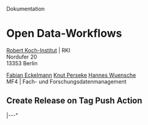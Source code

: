 Dokumentation
# Open Data-Workflows

[Robert Koch-Institut](https://rki.de) | RKI  
Nordufer 20  
13353 Berlin  

[Fabian Eckelmann](https://github.com/eckelmannf)
[Knut Perseke](https://github.com/eckelmannf)
[Hannes Wuensche](https://orcid.org/0000-0002-8837-0326)  
MF4 | Fach- und Forschungsdatenmanagement  

## Create Release on Tag Push Action

|---"